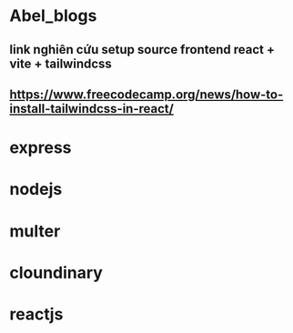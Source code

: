 # Abel_blogs

## link nghiên cứu setup source frontend react + vite + tailwindcss

## https://www.freecodecamp.org/news/how-to-install-tailwindcss-in-react/

# express

# nodejs

# multer

# cloundinary

# reactjs
